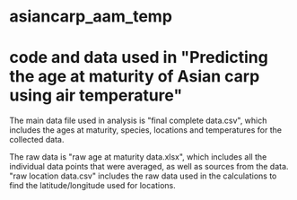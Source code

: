 # asiancarp_aam_temp

# code and data used in "Predicting the age at maturity of Asian carp using air temperature"

The main data file used in analysis is "final complete data.csv", which includes the ages at maturity, species, locations and temperatures for the collected data.

The raw data is "raw age at maturity data.xlsx", which includes all the individual data points that were averaged, as well as sources from the data. "raw location data.csv" includes the raw data used in the calculations to find the latitude/longitude used for locations.